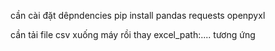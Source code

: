 cần cài đặt dêpndencies
pip install pandas requests openpyxl

cần tải file csv xuống máy rồi thay excel_path:.... tương ứng
